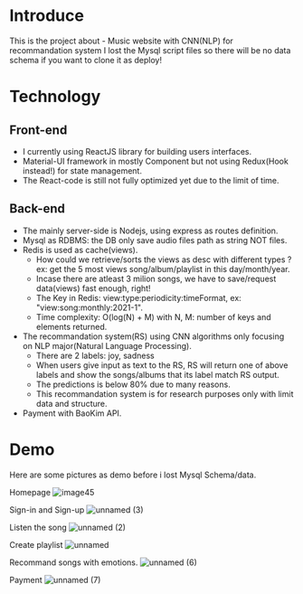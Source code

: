 # Introduce
This is the project about - Music website with CNN(NLP) for recommandation system
I lost the Mysql script files so there will be no data schema if you want to clone it as deploy!
# Technology
## Front-end
- I currently using ReactJS library for building users interfaces.
- Material-UI framework in mostly Component but not using Redux(Hook instead!) for state management.
- The React-code is still not fully optimized yet due to the limit of time.
## Back-end
- The mainly server-side is Nodejs, using express as routes definition.
- Mysql as RDBMS: the DB only save audio files path as string NOT files.
- Redis is used as cache(views).
  - How could we retrieve/sorts the views as desc with different types ? ex: get the 5 most views song/album/playlist in this day/month/year.
  - Incase there are atleast 3 milion songs, we have to save/request data(views) fast enough, right!
  - The Key in Redis: view:type:periodicity:timeFormat, ex: "view:song:monthly:2021-1".
  - Time complexity: O(log(N) + M) with N, M: number of keys and elements returned.
- The recommandation system(RS) using CNN algorithms only focusing on NLP major(Natural Language Processing).
  - There are 2 labels: joy, sadness
  - When users give input as text to the RS, RS will return one of above labels and show the songs/albums that its label match RS output.
  - The predictions is below 80% due to many reasons.
  - This recommandation system is for research purposes only with limit data and structure.
- Payment with BaoKim API.
# Demo
Here are some pictures as demo before i lost Mysql Schema/data.

Homepage
![image45](https://user-images.githubusercontent.com/34602549/109509413-7126fa00-7ad3-11eb-9fe8-bf80eb417be3.png)

Sign-in and Sign-up
![unnamed (3)](https://user-images.githubusercontent.com/34602549/109509550-9582d680-7ad3-11eb-9714-2e6337486cc2.png)

Listen the song
![unnamed (2)](https://user-images.githubusercontent.com/34602549/109509598-a0d60200-7ad3-11eb-968e-8cf9d26c91a1.png)

Create playlist
![unnamed](https://user-images.githubusercontent.com/34602549/109509635-adf2f100-7ad3-11eb-8015-5395a26158e9.png)

Recommand songs with emotions.
![unnamed (6)](https://user-images.githubusercontent.com/34602549/109509815-e2ff4380-7ad3-11eb-9ff6-bcd724df28ba.png)

Payment
![unnamed (7)](https://user-images.githubusercontent.com/34602549/109509908-fc07f480-7ad3-11eb-812f-34d86e43c9bc.png)




